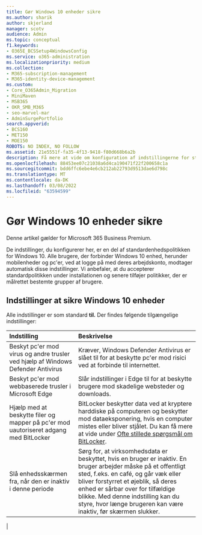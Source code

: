 ```yaml
---
title: Gør Windows 10 enheder sikre
ms.author: sharik
author: skjerland
manager: scotv
audience: Admin
ms.topic: conceptual
f1.keywords:
- O365E_BCSSetup4WindowsConfig
ms.service: o365-administration
ms.localizationpriority: medium
ms.collection:
- M365-subscription-management
- M365-identity-device-management
ms.custom:
- Core_O365Admin_Migration
- MiniMaven
- MSB365
- OKR_SMB_M365
- seo-marvel-mar
- AdminSurgePortfolio
search.appverid:
- BCS160
- MET150
- MOE150
ROBOTS: NO INDEX, NO FOLLOW
ms.assetid: 21e5551f-fa35-4f13-9418-f80d668b6a2b
description: Få mere at vide om konfiguration af indstillingerne for standardenhedspolitikken, som alle Windows 10-enheder modtager, når de logger på deres arbejds- eller skolekonto.
ms.openlocfilehash: 88453ee07c21038a6d4ca190471f22f200658c1a
ms.sourcegitcommit: bdd6ffc6ebe4e6cb212ab22793d9513dae6d798c
ms.translationtype: MT
ms.contentlocale: da-DK
ms.lasthandoff: 03/08/2022
ms.locfileid: "63594599"
---
```

# <a name="secure-windows-10-devices"></a>Gør Windows 10 enheder sikre

Denne artikel gælder for Microsoft 365 Business Premium.

De indstillinger, du konfigurerer her, er en del af standardenhedspolitikken for Windows 10. Alle brugere, der forbinder Windows 10 enhed, herunder mobilenheder og pc'er, ved at logge på med deres arbejdskonto, modtager automatisk disse indstillinger. Vi anbefaler, at du accepterer standardpolitikken under installationen og senere tilføjer politikker, der er målrettet bestemte grupper af brugere.
  
## <a name="settings-to-secure-windows-10-devices"></a>Indstillinger at sikre Windows 10 enheder

Alle indstillinger er som standard **til.** Der findes følgende tilgængelige indstillinger:
  


|Indstilling  <br/> |Beskrivelse  <br/> |
|:-----|:-----|
|Beskyt pc'er mod virus og andre trusler ved hjælp af Windows Defender Antivirus  <br/> |Kræver, Windows Defender Antivirus er slået til for at beskytte pc'er mod risici ved at forbinde til internettet.  <br/> |
|Beskyt pc'er mod webbaserede trusler i Microsoft Edge  <br/> |Slår indstillinger i Edge til for at beskytte brugere mod skadelige websteder og downloads.  <br/> |
|Hjælp med at beskytte filer og mapper på pc'er mod uautoriseret adgang med BitLocker  <br/> |BitLocker beskytter data ved at kryptere harddiske på computeren og beskytter mod dataeksponering, hvis en computer mistes eller bliver stjålet. Du kan få mere at vide under [Ofte stillede spørgsmål om BitLocker](/windows/security/information-protection/bitlocker/bitlocker-frequently-asked-questions).  <br/> |
|Slå enhedsskærmen fra, når den er inaktiv i denne periode  <br/> |Sørg for, at virksomhedsdata er beskyttet, hvis en bruger er inaktiv. En bruger arbejder måske på et offentligt sted, f.eks. en café, og går væk eller bliver forstyrret et øjeblik, så deres enhed er sårbar over for tilfældige blikke. Med denne indstilling kan du styre, hvor længe brugeren kan være inaktiv, før skærmen slukker.  <br/> |
|